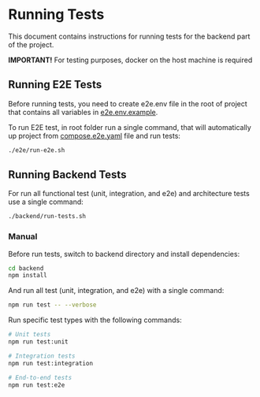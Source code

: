 # Running Tests

This document contains instructions for running tests for the backend part of the project.

**IMPORTANT!**
For testing purposes, docker on the host machine is required

## Running E2E Tests

Before running tests, you need to create e2e.env file in the root of project that contains all variables in [e2e.env.example](e2e.env.example).

To run E2E test, in root folder run a single command, that will automatically up project from [compose.e2e.yaml](compose.e2e.yaml) file and run tests:

```bash
./e2e/run-e2e.sh
```

## Running Backend Tests

For run all functional test (unit, integration, and e2e) and architecture tests use a single command:

```bash
./backend/run-tests.sh
```

### Manual

Before run tests, switch to backend directory and install dependencies:

```bash
cd backend
npm install
```

And run all test (unit, integration, and e2e) with a single command:

```bash
npm run test -- --verbose
```

Run specific test types with the following commands:

```bash
# Unit tests
npm run test:unit

# Integration tests
npm run test:integration

# End-to-end tests
npm run test:e2e
```
